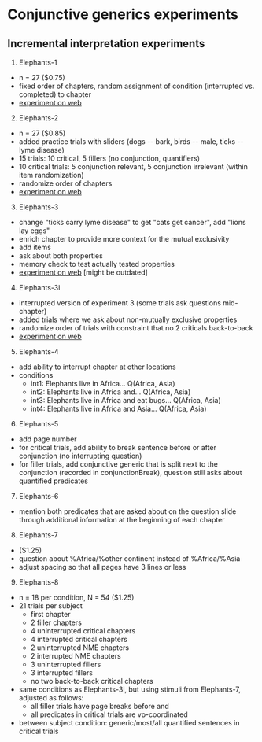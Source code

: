 # Conjunctive generics experiments

## Incremental interpretation experiments

1. Elephants-1
- n = 27 ($0.75)
- fixed order of chapters, random assignment of condition (interrupted vs. completed) to chapter
- [experiment on web](http://www.mit.edu/~tessler/projects/elephants/experiments/elephants-1.html)

2. Elephants-2
- n = 27 ($0.85)
- added practice trials with sliders (dogs -- bark, birds -- male, ticks -- lyme disease)
- 15 trials: 10 critical, 5 fillers (no conjunction, quantifiers)
- 10 critical trials: 5 conjunction relevant, 5 conjunction irrelevant (within item randomization)
- randomize order of chapters
- [experiment on web](http://www.mit.edu/~tessler/projects/elephants/experiments/elephants-2.html)

3. Elephants-3
- change "ticks carry lyme disease" to get "cats get cancer", add "lions lay eggs"
- enrich chapter to provide more context for the mutual exclusivity
- add items
- ask about both properties
- memory check to test actually tested properties
- [experiment on web](http://www.mit.edu/~tessler/projects/elephants/experiments/elephants-3.html) [might be outdated]

4. Elephants-3i
- interrupted version of experiment 3 (some trials ask questions mid-chapter)
- added trials where we ask about non-mutually exclusive properties
- randomize order of trials with constraint that no 2 criticals back-to-back
- [experiment on web](http://www.mit.edu/~tessler/projects/elephants/experiments/elephants-3.html)

5. Elephants-4
- add ability to interrupt chapter at other locations
- conditions
  - int1: Elephants live in Africa... Q(Africa, Asia)
  - int2: Elephants live in Africa and... Q(Africa, Asia)
  - int3: Elephants live in Africa and eat bugs... Q(Africa, Asia)
  - int4: Elephants live in Africa and Asia... Q(Africa, Asia)

6. Elephants-5
- add page number
- for critical trials, add ability to break sentence before or after conjunction (no interrupting question)
- for filler trials, add conjunctive generic that is split next to the conjunction (recorded in conjunctionBreak), question still asks about quantified predicates

7. Elephants-6
- mention both predicates that are asked about on the question slide through additional information at the beginning of each chapter

8. Elephants-7
- ($1.25)
- question about %Africa/%other continent instead of %Africa/%Asia
- adjust spacing so that all pages have 3 lines or less

9. Elephants-8
- n = 18 per condition, N = 54 ($1.25)
- 21 trials per subject
  - first chapter
  - 2 filler chapters
  - 4 uninterrupted critical chapters
  - 4 interrupted critical chapters
  - 2 uninterrupted NME chapters
  - 2 interrupted NME chapters
  - 3 uninterrupted fillers
  - 3 interrupted fillers
  - no two back-to-back critical chapters
- same conditions as Elephants-3i, but using stimuli from Elephants-7, adjusted as follows:
  - all filler trials have page breaks before and
  - all predicates in critical trials are vp-coordinated
- between subject condition: generic/most/all quantified sentences in critical trials